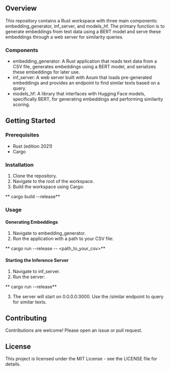 ## Overview

This repository contains a Rust workspace with three main components: embedding_generator, inf_server, and models_hf. The primary function is to generate embeddings from text data using a BERT model and serve these embeddings through a web server for similarity queries.

### Components

* embedding_generator: A Rust application that reads text data from a CSV file, generates embeddings using a BERT model, and serializes these embeddings for later use.
* inf_server: A web server built with Axum that loads pre-generated embeddings and provides an endpoint to find similar texts based on a query.
* models_hf: A library that interfaces with Hugging Face models, specifically BERT, for generating embeddings and performing similarity scoring.

## Getting Started

### Prerequisites

* Rust (edition 2021)
* Cargo

### Installation

1. Clone the repository.
2. Navigate to the root of the workspace.
3. Build the workspace using Cargo:

**   cargo build --release**

### Usage

#### Generating Embeddings

1. Navigate to embedding_generator.
2. Run the application with a path to your CSV file:

**   cargo run --release -- <path_to_your_csv>**

#### Starting the Inference Server

1. Navigate to inf_server.
2. Run the server:

**   cargo run --release**

3. The server will start on 0.0.0.0:3000. Use the /similar endpoint to query for similar texts.

## Contributing

Contributions are welcome! Please open an issue or pull request.

## License

This project is licensed under the MIT License - see the LICENSE file for details.
